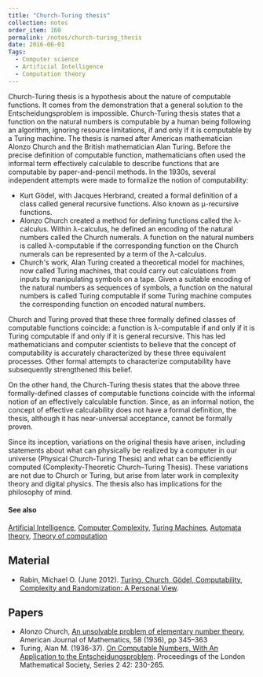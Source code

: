 ```yaml
---
title: "Church-Turing thesis"
collection: notes
order_item: 160
permalink: /notes/church-turing_thesis
date: 2016-06-01
Tags:
  - Computer science
  - Artificial Intelligence
  - Computation theory
---
```


Church-Turing thesis is a hypothesis about the nature of computable functions. It comes from the demonstration that a general solution to the Entscheidungsproblem is impossible. Church-Turing thesis states that a function on the natural numbers is computable by a human being following an algorithm, ignoring resource limitations, if and only if it is computable by a Turing machine. The thesis is named after American mathematician Alonzo Church and the British mathematician Alan Turing. Before the precise definition of computable function, mathematicians often used the informal term effectively calculable to describe functions that are computable by paper-and-pencil methods. In the 1930s, several independent attempts were made to formalize the notion of computability:
* Kurt Gödel, with Jacques Herbrand, created a formal definition of a class called general recursive functions. Also known as μ-recursive functions.
* Alonzo Church created a method for defining functions called the λ-calculus. Within λ-calculus, he defined an encoding of the natural numbers called the Church numerals. A function on the natural numbers is called λ-computable if the corresponding function on the Church numerals can be represented by a term of the λ-calculus.
* Church's work, Alan Turing created a theoretical model for machines, now called Turing machines, that could carry out calculations from inputs by manipulating symbols on a tape. Given a suitable encoding of the natural numbers as sequences of symbols, a function on the natural numbers is called Turing computable if some Turing machine computes the corresponding function on encoded natural numbers.

Church and Turing proved that these three formally defined classes of computable functions coincide: a function is λ-computable if and only if it is Turing computable if and only if it is general recursive. This has led mathematicians and computer scientists to believe that the concept of computability is accurately characterized by these three equivalent processes. Other formal attempts to characterize computability have subsequently strengthened this belief.

On the other hand, the Church-Turing thesis states that the above three formally-defined classes of computable functions coincide with the informal notion of an effectively calculable function. Since, as an informal notion, the concept of effective calculability does not have a formal definition, the thesis, although it has near-universal acceptance, cannot be formally proven.

Since its inception, variations on the original thesis have arisen, including statements about what can physically be realized by a computer in our universe (Physical Church-Turing Thesis) and what can be efficiently computed (Complexity-Theoretic Church–Turing Thesis). These variations are not due to Church or Turing, but arise from later work in complexity theory and digital physics. The thesis also has implications for the philosophy of mind.


#### See also
[Artificial Intelligence](/notes/artificial_intelligence), [Computer Complexity](/notes/computer_complexity), [Turing Machines](/notes/turing_machines), [Automata theory](/notes/automata_theory), [Theory of computation](/notes/theory_of_computation)


## Material
* Rabin, Michael O. (June 2012). [Turing, Church, Gödel, Computability, Complexity and Randomization: A Personal View](http://videolectures.net/turing100_rabin_turing_church_goedel/).


## Papers
* Alonzo Church, [An unsolvable problem of elementary number theory](http://phil415.pbworks.com/f/Church.pdf), American Journal of Mathematics, 58 (1936), pp 345–363
* Turing, Alan M. (1936-37). [On Computable Numbers, With An Application to the Entscheidungsproblem](http://plms.oxfordjournals.org/content/s2-42/1/230). Proceedings of the London Mathematical Society, Series 2 42: 230-265.




